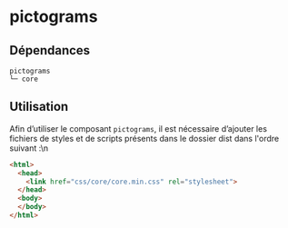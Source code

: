 # pictograms

## Dépendances
```shell
pictograms
└─ core
```

## Utilisation
Afin d’utiliser le composant `pictograms`, il est nécessaire d’ajouter les fichiers de styles et de scripts présents dans le dossier dist dans l'ordre suivant :\n
```html
<html>
  <head>
    <link href="css/core/core.min.css" rel="stylesheet">
  </head>
  <body>
  </body>
</html>
```
